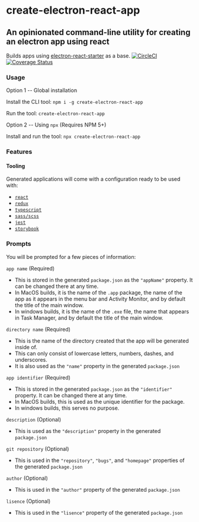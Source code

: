
# create-electron-react-app
## An opinionated command-line utility for creating an electron app using react

Builds apps using [electron-react-starter](https://github.com/kgroat/electron-react-starter) as a base.
[![CircleCI](https://circleci.com/gh/kgroat/electron-react-starter.svg?style=shield&circle-token=18b44433f089413275cb90569f4aee3fc1d4a2ba)](https://circleci.com/gh/kgroat/workflows/electron-react-starter)
[![Coverage Status](https://coveralls.io/repos/github/kgroat/electron-react-starter/badge.svg?branch=coveralls)](https://coveralls.io/github/kgroat/electron-react-starter?branch=coveralls)

### Usage
Option 1 -- Global installation

Install the CLI tool:
`npm i -g create-electron-react-app`

Run the tool:
`create-electron-react-app`

Option 2 -- Using `npx` (Requires NPM 5+)

Install and run the tool:
`npx create-electron-react-app`

### Features
#### Tooling
Generated applications will come with a configuration ready to be used with:
* [`react`](https://facebook.github.io/react/)
* [`redux`](http://redux.js.org/)
* [`typescript`](https://www.typescriptlang.org/)
* [`sass/scss`](http://sass-lang.com/)
* [`jest`](https://facebook.github.io/jest/)
* [`storybook`](https://storybook.js.org/)

#### 

### Prompts
You will be prompted for a few pieces of information:

`app name` (Required)
* This is stored in the generated `package.json` as the `"appName"` property.  It can be changed there at any time.
* In MacOS builds, it is the name of the `.app` package, the name of the app as it appears in the menu bar and Activity Monitor, and by default the title of the main window.
* In windows builds, it is the name of the `.exe` file, the name that appears in Task Manager, and by default the title of the main window.

`directory name` (Required)
* This is the name of the directory created that the app will be generated inside of.
* This can only consist of lowercase letters, numbers, dashes, and underscores.
* It is also used as the `"name"` property in the generated `package.json`

`app identifier` (Required)
* This is stored in the generated `package.json` as the `"identifier"` property.  It can be changed there at any time.
* In MacOS builds, this is used as the unique identifier for the package.
* In windows builds, this serves no purpose.

`description` (Optional)
* This is used as the `"description"` property in the generated `package.json`

`git repository` (Optional)
* This is used in the `"repository"`, `"bugs"`, and `"homepage"` properties of the generated `package.json`

`author` (Optional)
* This is used in the `"author"` property of the generated `package.json`

`lisence` (Optional)
* This is used in the `"lisence"` property of the generated `package.json`
